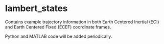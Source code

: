 # lambert_states
Contains example trajectory information in both Earth Centered Inertial (ECI) and Earth Centered Fixed (ECEF) coordinate frames. 

Python and MATLAB code will be added periodically.
